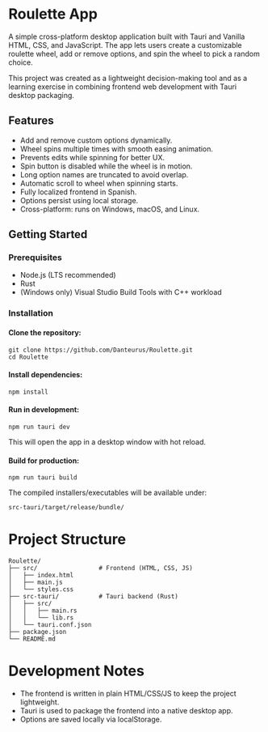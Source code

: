 # Roulette App

A simple cross-platform desktop application built with Tauri and Vanilla HTML, CSS, and JavaScript.
The app lets users create a customizable roulette wheel, add or remove options, and spin the wheel to pick a random choice.

This project was created as a lightweight decision-making tool and as a learning exercise in combining frontend web development with Tauri desktop packaging.

## Features

- Add and remove custom options dynamically.
- Wheel spins multiple times with smooth easing animation.
- Prevents edits while spinning for better UX.
- Spin button is disabled while the wheel is in motion.
- Long option names are truncated to avoid overlap.
- Automatic scroll to wheel when spinning starts.
- Fully localized frontend in Spanish.
- Options persist using local storage.
- Cross-platform: runs on Windows, macOS, and Linux.

## Getting Started

### Prerequisites

- Node.js (LTS recommended)
- Rust
- (Windows only) Visual Studio Build Tools
 with C++ workload

### Installation

#### Clone the repository:

```
git clone https://github.com/Danteurus/Roulette.git
cd Roulette
```

#### Install dependencies:

```
npm install
```

#### Run in development:

```
npm run tauri dev
```

This will open the app in a desktop window with hot reload.

#### Build for production:

```
npm run tauri build
```

The compiled installers/executables will be available under:

```
src-tauri/target/release/bundle/
```

# Project Structure

```
Roulette/
├── src/                 # Frontend (HTML, CSS, JS)
│   ├── index.html
│   ├── main.js
│   └── styles.css
├── src-tauri/           # Tauri backend (Rust)
│   ├── src/
│   │   ├── main.rs
│   │   └── lib.rs
│   └── tauri.conf.json
├── package.json
└── README.md
```

# Development Notes

- The frontend is written in plain HTML/CSS/JS to keep the project lightweight.
- Tauri is used to package the frontend into a native desktop app.
- Options are saved locally via localStorage.
